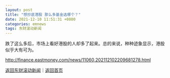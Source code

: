 ```yaml
---
layout: post
title: "想抄底港股 那么多基金选哪个？"
date: 2021-12-10 11:51:31 +0800
categories: emnews
tags: 东财滚动新闻
---
```


跌了这么多后，市场上看好港股的人却多了起来。总的来说，种种迹象显示，港股似乎大有可为。

<http://finance.eastmoney.com/news/11060,202112102209681278.html>

[返回东财滚动新闻](//finews.withounder.com/emnews/)｜[返回首页](//finews.withounder.com/)